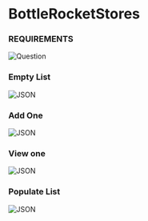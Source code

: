 # BottleRocketStores

### REQUIREMENTS
![Question]()

### Empty List
![JSON]()

### Add One
![JSON]()

### View one
![JSON]()

### Populate List
![JSON](https://i.imgur.com/fq4quP0.png)

